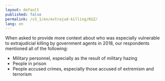 ```yaml
---
layout: default
published: false
permalink: /v3_1/en/extrajud-killing/KGZ/
lang: en
---
```


When asked to provide more context about who was especially vulnerable to extrajudicial killing by government agents in 2018, our respondents mentioned all of the following:
-	Military personnel, especially as the result of military hazing
-	People in prison
-	People accused crimes, especially those accused of extremism and terrorism

